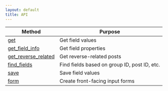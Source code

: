 ```yaml
---
layout: default
title: API
---
```


| Method | Purpose |
|--------|---------|
| <a href="{{ site.root }}/api/get.html">get</a> | Get field values |
| <a href="{{ site.root }}/api/get_field_info.html">get_field_info</a> | Get field properties |
| <a href="{{ site.root }}/api/get_reverse_related.html">get_reverse_related</a> | Get reverse-related posts |
| <a href="{{ site.root }}/api/find_fields.html">find_fields</a> | Find fields based on group ID, post ID, etc. |
| <a href="{{ site.root }}/api/save.html">save</a> | Save field values |
| <a href="{{ site.root }}/api/form.html">form</a> | Create front-facing input forms |

